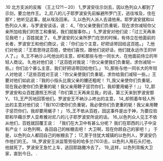 .10 
北方支派的反叛 
（王上12?1－20） 
1_罗波安往示剑去，因以色列众人都到了示剑，要立他作王。 2_尼八的儿子耶罗波安先前躲避所罗门王，逃往埃及，住在那Y；他听见这事，就从埃及回来。 3_以色列人派人去请他来。耶罗波安就和以色列众人来，与罗波安谈话，说： 4_「你父亲使我们负重轭，现在求你减轻你父亲所加给我们的苦工和重轭，我们就服事你。」 5_罗波安对他们说：「过三天再来见我吧！」百姓就走了。 
6_罗波安的父亲所罗门在世的时候，有侍立在他面前的长者，罗波安王和他们商议，说：「你们出个主意，好把话带回给这百姓。」 7_他们对他说：「王若恩待这百姓，使他们喜悦，跟他们说好话，他们就永远作王的W人了。」 8_王不衲沙ふ吒他出的主意，却和那些与他一同长大、在他面前侍立的年轻人商议。 9_他对他们说：「这百姓对我说：『你父亲使我们负重轭，求你减轻一些。』你们出个甚么主意，我们好把话带回给他们。」 10_那些与他一同长大的年轻人对他说：「这些百姓对王说：『你父亲使我们负重轭，求你给我们减轻一些。』王要对他们如此说：『我的小指头比我父亲的腰还粗呢！ 11_我父亲使你们负重轭，现在我必使你们负更重的轭！我父亲用鞭子惩罚你们，我却要用蝎子！』」 
12_耶罗波安和众百姓遵照王所说「你们第三天再来见我」的话，第三天来到罗波安那Y。 13_王严厉地回答他们。罗波安王不衲沙ふ咚出的主意， 14_却照着年轻人所出的主意对他们说：「我(102)使你们负重轭，我必使你们负更重的轭！我父亲用鞭子惩罚你们，我却要用蝎子！」 15_王不依从百姓，因这事件是出于神，为要应验耶和华藉示罗人亚希雅对尼八的儿子耶罗波安所说的话。 
16_以色列众人见王不依从他们，百姓就回覆王说： 
「我们在大卫中有甚么分呢？ 
我们在耶西的儿子中没有产业！ 
以色列啊，各回自己的帐棚去吧！ 
大卫啊，现在你顾自己的家吧！」 
于是，以色列众人都回自己的帐棚去了； 17_至于住犹大城镇的以色列人，罗波安仍作他们的王。 18_罗波安王派监管劳役的哈多兰(103)去，以色列人用石头打他，他就死了。罗波安王急忙上车，逃回耶路撒冷去了。 19_这样，以色列背叛大卫家，直到今日。 
.